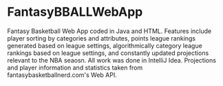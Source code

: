 # FantasyBBALLWebApp

Fantasy Basketball Web App coded in Java and HTML. Features include player sorting by categories and attributes, points league rankings generated based on league settings, algorithmically category league rankings based on league settings, 
and constantly updated projections relevant to the NBA seaosn. All work was done in IntelliJ Idea.
Projections and player information and statistics taken from fantasybasketballnerd.com's Web API.

